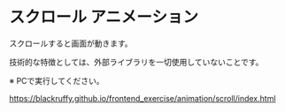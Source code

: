 # スクロール アニメーション

スクロールすると画面が動きます。

技術的な特徴としては、外部ライブラリを一切使用していないことです。 

※ PCで実行してください。

https://blackruffy.github.io/frontend_exercise/animation/scroll/index.html